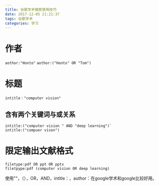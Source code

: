 ```yaml
---
title: 谷歌学术搜索使用技巧
date: 2017-12-05 21:21:37
tags: 谷歌学术
categories: 学习
---
```

# 作者
`aothor:"Honto"`
`aothor:("Honto" OR "Tom")`
# 标题
`intitle："computer vision"`
## 含有两个关键词与或关系
```
intitle:("computer vision " AND "deep learning")`
intitle:("compuer vison")
```
# 限定输出文献格式
```
filetype:pdf OR ppt OR pptx
filetpype:pdf (computer vision OR deep learning)
```

使用""，（），OR，AND，intitle：，author：在google学术和google比较好用。
